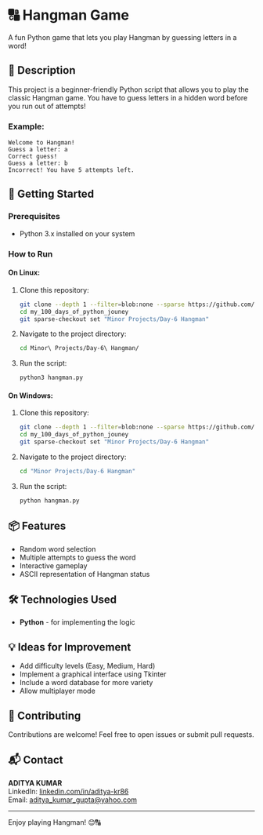 # 🔠 Hangman Game

A fun Python game that lets you play Hangman by guessing letters in a word!

## 📜 Description

This project is a beginner-friendly Python script that allows you to play the classic Hangman game. You have to guess letters in a hidden word before you run out of attempts!

### Example:
```
Welcome to Hangman!
Guess a letter: a
Correct guess!
Guess a letter: b
Incorrect! You have 5 attempts left.
```  

## 🚀 Getting Started

### Prerequisites

- Python 3.x installed on your system

### How to Run

#### On Linux:

1. Clone this repository:
   ```bash
   git clone --depth 1 --filter=blob:none --sparse https://github.com/aditya-kr86/my_100_days_of_python_jouney.git
   cd my_100_days_of_python_jouney
   git sparse-checkout set "Minor Projects/Day-6 Hangman"
   ```
2. Navigate to the project directory:
   ```bash
   cd Minor\ Projects/Day-6\ Hangman/
   ```
3. Run the script:
   ```bash
   python3 hangman.py
   ```

#### On Windows:

1. Clone this repository:
   ```bash
   git clone --depth 1 --filter=blob:none --sparse https://github.com/aditya-kr86/my_100_days_of_python_jouney.git
   cd my_100_days_of_python_jouney
   git sparse-checkout set "Minor Projects/Day-6 Hangman"
   ```
2. Navigate to the project directory:
   ```bash
   cd "Minor Projects/Day-6 Hangman"
   ```
3. Run the script:
   ```bash
   python hangman.py
   ```

## 📦 Features

- Random word selection
- Multiple attempts to guess the word
- Interactive gameplay
- ASCII representation of Hangman status

## 🛠️ Technologies Used

- **Python** - for implementing the logic

## 💡 Ideas for Improvement

- Add difficulty levels (Easy, Medium, Hard)
- Implement a graphical interface using Tkinter
- Include a word database for more variety
- Allow multiplayer mode

## 🤝 Contributing

Contributions are welcome! Feel free to open issues or submit pull requests.

## 📬 Contact

**ADITYA KUMAR**  
LinkedIn: [linkedin.com/in/aditya-kr86](http://linkedin.com/in/aditya-kr86)  
Email: [aditya_kumar_gupta@yahoo.com](mailto:aditya_kumar_gupta@yahoo.com)

---

Enjoy playing Hangman! 😊🔠
